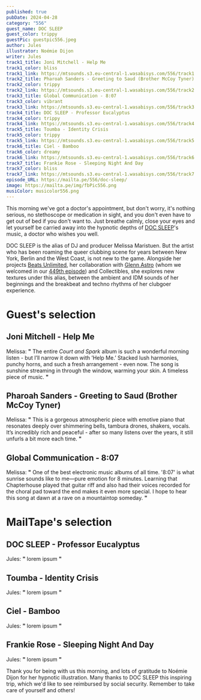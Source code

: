 ```yaml
---
published: true
pubDate: 2024-04-28
category: "556"
guest_name: DOC SLEEP
guest_color: trippy
guestPic: guestpic556.jpeg
author: Jules
illustrator: Noémie Dijon
writer: Jules
track1_title: Joni Mitchell - Help Me
track1_color: bliss
track1_link: https://mtsounds.s3.eu-central-1.wasabisys.com/556/track1.mp3
track2_title: Pharoah Sanders - Greeting to Saud (Brother McCoy Tyner)
track2_color: trippy
track2_link: https://mtsounds.s3.eu-central-1.wasabisys.com/556/track2.mp3
track3_title: Global Communication - 8:07
track3_color: vibrant
track3_link: https://mtsounds.s3.eu-central-1.wasabisys.com/556/track3.mp3
track4_title: DOC SLEEP - Professor Eucalyptus
track4_color: trippy
track4_link: https://mtsounds.s3.eu-central-1.wasabisys.com/556/track4.mp3
track5_title: Toumba - Identity Crisis
track5_color: trippy
track5_link: https://mtsounds.s3.eu-central-1.wasabisys.com/556/track5.mp3
track6_title: Ciel - Bamboo
track6_color: dreamy
track6_link: https://mtsounds.s3.eu-central-1.wasabisys.com/556/track6.mp3
track7_title: Frankie Rose - Sleeping Night And Day
track7_color: bliss
track7_link: https://mtsounds.s3.eu-central-1.wasabisys.com/556/track7.mp3
episode_URL: https://mailta.pe/556/doc-sleep/
image: https://mailta.pe/img/fbPic556.png
musiColor: musicolor556.png
---
```

This morning we've got a doctor's appointment, but don't worry, it's nothing serious, no stethoscope or medication in sight, and you don't even have to get out of bed if you don't want to. Just breathe calmly, close your eyes and let yourself be carried away into the hypnotic depths of [DOC SLEEP](https://docsleep.bandcamp.com/music)'s music, a doctor who wishes you well.

DOC SLEEP is the alias of DJ and producer Melissa Maristuen. But the artist who has been roaming the queer clubbing scene for years between New York, Berlin and the West Coast, is not new to the game. Alongside her projects [Beats Unlimited](https://docsleep.bandcamp.com/album/beats-unlimited), her collaboration with [Glenn Astro](https://glennastro.bandcamp.com/) (whom we welcomed in our [449th episode](https://www.mailta.pe/449/glenn-astro/)) and Collectibles, she explores new textures under this alias, between the ambient and IDM sounds of her beginnings and the breakbeat and techno rhythms of her clubgoer experience.

# Guest's selection

## Joni Mitchell - Help Me

Melissa: **"** The entire <i>Court and Spark</i> album is such a wonderful morning listen - but I’ll narrow it down with ’Help Me.’ Stacked lush harmonies, punchy horns, and such a fresh arrangement - even now. The song is sunshine streaming in through the window, warming your skin. A timeless piece of music. **"**

## Pharoah Sanders - Greeting to Saud (Brother McCoy Tyner)

Melissa: **"** This is a gorgeous atmospheric piece with emotive piano that resonates deeply over shimmering bells, tambura drones, shakers, vocals. It’s incredibly rich and peaceful - after so many listens over the years, it still unfurls a bit more each time. **"** 

## Global Communication - 8:07

Melissa: **"** One of the best electronic music albums of all time. '8:07' is what sunrise sounds like to me—pure emotion for 8 minutes. Learning that Chapterhouse played that guitar riff and also had their voices recorded for the choral pad toward the end makes it even more special. I hope to hear this song at dawn at a rave on a mountaintop someday. **"**

# MailTape's selection

## DOC SLEEP - Professor Eucalyptus

Jules: **"** lorem ipsum **"**

## Toumba - Identity Crisis

Jules: **"** lorem ipsum **"** 

## Ciel - Bamboo

Jules: **"** lorem ipsum **"** 

## Frankie Rose - Sleeping Night And Day

Jules: **"** lorem ipsum **"** 

Thank you for being with us this morning, and lots of gratitude to Noémie Dijon for her hypnotic illustration. Many thanks to DOC SLEEP this inspiring trip, which we'd like to see reimbursed by social security. Remember to take care of yourself and others!
